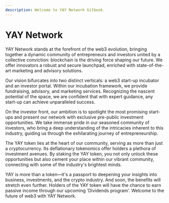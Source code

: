 ```yaml
---
description: Welcome to YAY Network Gitbook.
---
```


# YAY Network

YAY Network stands at the forefront of the web3 evolution, bringing together a dynamic community of entrepreneurs and investors united by a collective conviction: blockchain is the driving force shaping our future. We offer innovators a robust and secure launchpad, enriched with state-of-the-art marketing and advisory solutions.

Our vision bifurcates into two distinct verticals: a web3 start-up incubator and an investor portal. Within our incubation framework, we provide fundraising, advisory, and marketing services. Recognizing the nascent potential of the space, we are confident that with expert guidance, any start-up can achieve unparalleled success.

On the investor front, our ambition is to spotlight the most promising start-ups and present our network with exclusive pre-public investment opportunities. We take immense pride in our seasoned community of investors, who bring a deep understanding of the intricacies inherent to this industry, guiding us through the exhilarating journey of entrepreneurship.

The YAY token lies at the heart of our community, serving as more than just a cryptocurrency. Its deflationary tokenomics offer holders a plethora of investment avenues. By staking the YAY token, you not only unlock these opportunities but also cement your place within our vibrant community, connecting with some of the industry's brightest minds.

YAY is more than a token—it's a passport to deepening your insights into business, investments, and the crypto industry. And soon, the benefits will stretch even further. Holders of the YAY token will have the chance to earn passive income through our upcoming 'Dividends program'. Welcome to the future of web3 with YAY Network.
